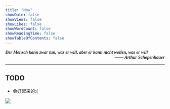 ```yaml
---
title: "Now"
showDate: false
showViews: false
showLikes: false
showWordCount: false
showReadingTime: false
showTableOfContents: false
---
```


<div style="font-family: 'futura';">
<strong><i>Der Mensch kann zwar tun, was er will, aber er kann nicht wollen, was er will</i></strong>
<div style="text-align: right;"> <strong><i>——  Arthur Schopenhauer</i></strong> </div>
</div>

---
## TODO

- 会好起来的:(

<img src="/img/miku.png">

